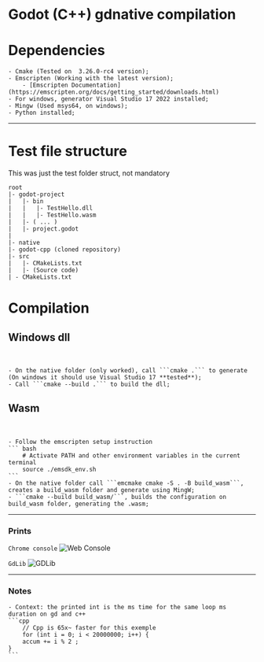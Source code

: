 # Godot (C++) gdnative compilation

# Dependencies
    - Cmake (Tested on  3.26.0-rc4 version);
    - Emscripten (Working with the latest version);
        - [Emscripten Documentation](https://emscripten.org/docs/getting_started/downloads.html)
    - For windows, generator Visual Studio 17 2022 installed;
    - Mingw (Used msys64, on windows);
    - Python installed;

---
# Test file structure
This was just the test folder struct, not mandatory

```
root
|- godot-project
|   |- bin
|   |   |- TestHello.dll
|   |   |- TestHello.wasm
|   |- ( ... )
|   |- project.godot
|
|- native
|- godot-cpp (cloned repository)
|- src 
|   |- CMakeLists.txt
|   |- (Source code)
| - CMakeLists.txt 
```
# Compilation
## Windows dll 
<br />
    
    - On the native folder (only worked), call ```cmake .``` to generate (On windows it should use Visual Studio 17 **tested**);
    - Call ```cmake --build .``` to build the dll;

## Wasm
<br />

    - Follow the emscripten setup instruction
    ``` bash
        # Activate PATH and other environment variables in the current terminal
        source ./emsdk_env.sh
    ```
    - On the native folder call ```emcmake cmake -S . -B build_wasm```, creates a build_wasm folder and generate using MingW;
    - ```cmake --build build_wasm/```, builds the configuration on build_wasm folder, generating the .wasm;

---
### Prints

```Chrome console```
![Web Console](prints/print_webconsole.PNG)

``` GdLib ```
![GDLib](prints/godot_gdlibrary.png)

---
### Notes
    - Context: the printed int is the ms time for the same loop ms duration on gd and c++
    ```cpp 
        // Cpp is 65x~ faster for this exemple
        for (int i = 0; i < 20000000; i++) {
        accum += i % 2 ;
    }
    ```